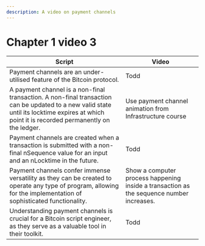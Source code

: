 ```yaml
---
description: A video on payment channels
---
```


# Chapter 1 video 3

| Script                                                                                                                                                                                         | Video                                                                                     |
| ---------------------------------------------------------------------------------------------------------------------------------------------------------------------------------------------- | ----------------------------------------------------------------------------------------- |
| Payment channels are an under-utilised feature of the Bitcoin protocol.                                                                                                                        | Todd                                                                                      |
| A payment channel is a non-final transaction. A non-final transaction can be updated to a new valid state until its locktime expires at which point it is recorded permanently on the ledger.  | Use payment channel animation from Infrastructure course                                  |
| Payment channels are created when a transaction is submitted with a non-final nSequence value for an input and an nLocktime in the future.                                                     | Todd                                                                                      |
| Payment channels confer immense versatility as they can be created to operate any type of program, allowing for the implementation of sophisticated functionality.                             | Show a computer process happening inside a transaction as the sequence number increases.  |
| Understanding payment channels is crucial for a Bitcoin script engineer, as they serve as a valuable tool in their toolkit.                                                                    | Todd                                                                                      |

